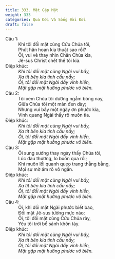 ```yaml
---
title: 333. Mặt Gặp Mặt
weight: 333
categories: Qua Đời Và Sống Đời Đời
draft: false
---
```

<dl><dt>Câu 1:</dt><dd data-verse="1">Khi tôi đối mặt cùng Cứu Chúa tôi, <br/>Phút hân hoan kia thuật sao rồi? <br/>Ôi, vui vẻ thay nhìn Chân Chúa kìa, <br/>Jê-sus Christ chết thế tôi kia. </dd><dt>Điệp khúc:</dt><dd data-chorus="1"><em>Khi tôi đối mặt cùng Ngài vui bấy, <br/>Xa tít bên kia tinh cầu nầy; <br/>Ôi, tôi đối mặt Ngài đầy vinh hiển, <br/>Mặt gặp mặt hưởng phước vô biên. </em></dd><dt>Câu 2:</dt><dd data-verse="2">Tôi xem Chúa tôi dường ngắm bóng nay, <br/>Giữa Chúa tôi một màn đen dày; <br/>Nhưng vui bấy một ngày ơn phước kìa, <br/>Vinh quang Ngài thấy rõ muôn tia. </dd><dt>Điệp khúc:</dt><dd data-chorus="1"><em>Khi tôi đối mặt cùng Ngài vui bấy, <br/>Xa tít bên kia tinh cầu nầy; <br/>Ôi, tôi đối mặt Ngài đầy vinh hiển, <br/>Mặt gặp mặt hưởng phước vô biên. </em></dd><dt>Câu 3:</dt><dd data-verse="3">Ôi sung sướng thay ngày thấy Chúa tôi, <br/>Lúc đau thương, lo buồn qua rồi; <br/>Khi muôn lối quanh quẹo trang thẳng bằng, <br/>Mọi sự mờ ám rõ vô ngần. <dt>Điệp khúc:</dt><dd data-chorus="1"><em>Khi tôi đối mặt cùng Ngài vui bấy, <br/>Xa tít bên kia tinh cầu nầy; <br/>Ôi, tôi đối mặt Ngài đầy vinh hiển, <br/>Mặt gặp mặt hưởng phước vô biên. </em></dd><dt>Câu 4:</dt><dd data-verse="4">Ôi, khi đối mặt Ngài phước biết bao, <br/>Đối mặt Jê-sus tường mực nào; <br/>Ôi, tôi đối mặt cùng Cứu Chúa rày, <br/>Yêu tôi trời bể sánh khôn tày. <dt>Điệp khúc:</dt><dd data-chorus="1"><em>Khi tôi đối mặt cùng Ngài vui bấy, <br/>Xa tít bên kia tinh cầu nầy; <br/>Ôi, tôi đối mặt Ngài đầy vinh hiển, <br/>Mặt gặp mặt hưởng phước vô biên. </em></dd></dl>